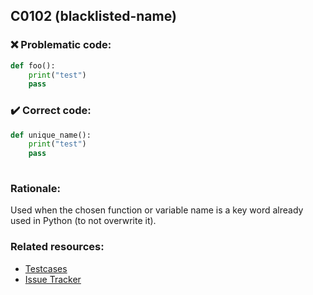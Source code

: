 ## C0102 (blacklisted-name)

### :x: Problematic code:

```python
def foo():
    print("test")
    pass
```

### :heavy_check_mark: Correct code:

```python
def unique_name():
    print("test")
    pass
    
```

### Rationale:

Used when the chosen function or variable name is a key word already used in Python (to not overwrite it).

### Related resources:

- [Testcases](https://github.com/PyCQA/pylint/blob/master/tests/functional/b/blacklisted_name.py)
- [Issue Tracker](https://github.com/PyCQA/pylint/issues?q=is%3Aissue+%22blacklisted-name%22+OR+%22C0102%22)
